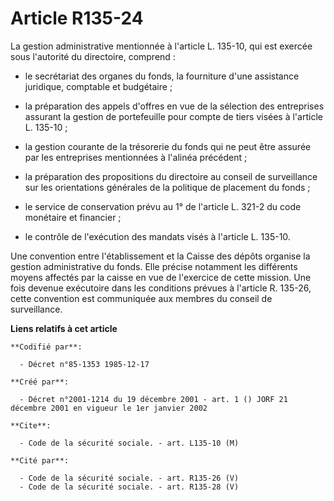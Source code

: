 # Article R135-24

La gestion administrative mentionnée à l'article L. 135-10, qui est exercée sous l'autorité du directoire, comprend :

- le secrétariat des organes du fonds, la fourniture d'une assistance juridique, comptable et budgétaire ;

- la préparation des appels d'offres en vue de la sélection des entreprises assurant la gestion de portefeuille pour compte
de tiers visées à l'article L. 135-10 ;

- la gestion courante de la trésorerie du fonds qui ne peut être assurée par les entreprises mentionnées à l'alinéa
précédent ;

- la préparation des propositions du directoire au conseil de surveillance sur les orientations générales de la politique de
placement du fonds ;

- le service de conservation prévu au 1° de l'article L. 321-2 du code monétaire et financier ;

- le contrôle de l'exécution des mandats visés à l'article L. 135-10.

Une convention entre l'établissement et la Caisse des dépôts organise la gestion administrative du fonds. Elle précise
notamment les différents moyens affectés par la caisse en vue de l'exercice de cette mission. Une fois devenue exécutoire
dans les conditions prévues à l'article R. 135-26, cette convention est communiquée aux membres du conseil de surveillance.

**Liens relatifs à cet article**

	**Codifié par**:

	  - Décret n°85-1353 1985-12-17

	**Créé par**:

	  - Décret n°2001-1214 du 19 décembre 2001 - art. 1 () JORF 21 décembre 2001 en vigueur le 1er janvier 2002

	**Cite**:

	  - Code de la sécurité sociale. - art. L135-10 (M)

	**Cité par**:

	  - Code de la sécurité sociale. - art. R135-26 (V)
	  - Code de la sécurité sociale. - art. R135-28 (V)
